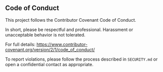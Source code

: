 ## Code of Conduct

This project follows the Contributor Covenant Code of Conduct.

In short, please be respectful and professional. Harassment or unacceptable behavior is not tolerated.

For full details: https://www.contributor-covenant.org/version/2/1/code_of_conduct/

To report violations, please follow the process described in `SECURITY.md` or open a confidential contact as appropriate.


